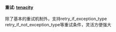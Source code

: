 #### 重试: [tenacity](https://pypi.org/project/tenacity/)
除了基本的重试机制外，支持retry_if_exception_type retry_if_not_exception_type等重试条件，灵活方便强大
